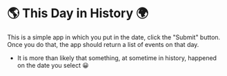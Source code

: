 # 🌎 This Day in History 🌍

This is a simple app in which you put in the date, click the "Submit" button.  Once you do that, the app should return a list of events on that day.

* It is more than likely that something, at sometime in history, happened on the date you select 😀